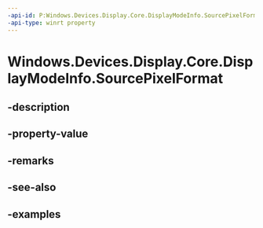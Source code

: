 ```yaml
---
-api-id: P:Windows.Devices.Display.Core.DisplayModeInfo.SourcePixelFormat
-api-type: winrt property
---
```


<!-- Property syntax.
public DirectXPixelFormat SourcePixelFormat { get; }
-->

# Windows.Devices.Display.Core.DisplayModeInfo.SourcePixelFormat

## -description

## -property-value

## -remarks

## -see-also

## -examples
